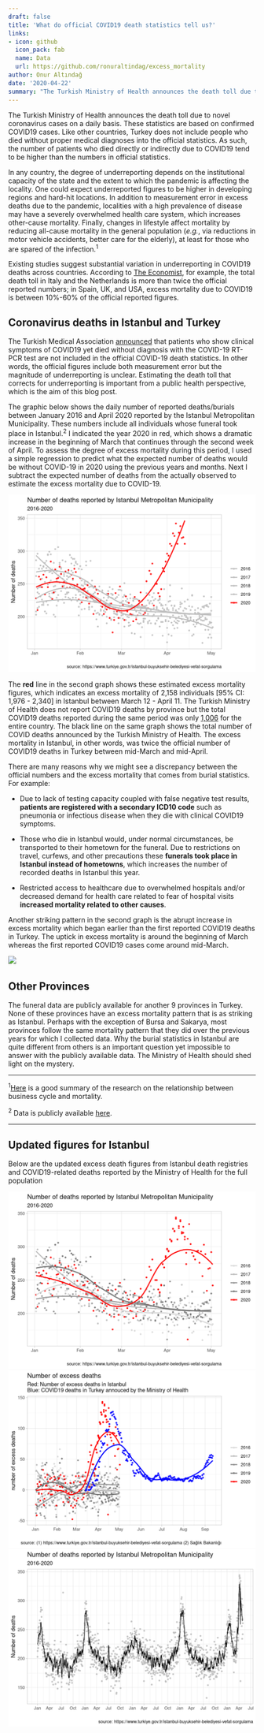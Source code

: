 ```yaml
---
draft: false
title: 'What do official COVID19 death statistics tell us?'
links:
- icon: github
  icon_pack: fab
  name: Data 
  url: https://github.com/ronuraltindag/excess_mortality
author: Onur Altındağ 
date: '2020-04-22'
summary: "The Turkish Ministry of Health announces the death toll due to novel coronavirus cases on a daily basis. These statistics are based on confirmed COVID19 cases. Like other countries, Turkey does not include people who died without proper medical diagnoses into the official statistics. As such, the number of patients who died directly or indirectly due to COVID19 tend to be higher than the numbers in official statistics."  
---
```


The Turkish Ministry of Health announces the death toll due to novel coronavirus cases on a daily basis. These statistics are based on confirmed COVID19 cases. Like other countries, Turkey does not include people who died without proper medical diagnoses into the official statistics. As such, the number of patients who died directly or indirectly due to COVID19 tend to be higher than the numbers in official statistics.

In any country, the degree of underreporting depends on the institutional capacity of the state and the extent to which the pandemic is affecting the locality. One could expect underreported figures to be higher in developing regions and hard-hit locations. In addition to measurement error in excess deaths due to the pandemic, localities with a high prevalence of disease may have a severely overwhelmed health care system, which increases other-cause mortality. Finally, changes in lifestyle affect mortality by reducing all-cause mortality in the general population (*e.g.*, via reductions in motor vehicle accidents, better care for the elderly), at least for those who are spared of the infection.<sup>1</sup>

Existing studies suggest substantial variation in underreporting in COVID19 deaths across countries. According to [The Economist](https://www.economist.com/graphic-detail/2020/04/16/tracking-covid-19-excess-deaths-across-countries), for example, the total death toll in Italy and the Netherlands is more than twice the official reported numbers; in Spain, UK, and USA, excess mortality due to COVID19 is between 10%-60% of the official reported figures.

## Coronavirus deaths in Istanbul and Turkey

The Turkish Medical Association [announced](http://www.cumhuriyet.com.tr/haber/ttb-saglik-bakanligi-kovid-19-olumlerini-dunya-saglik-orgutu-kodlarina-gore-raporlamiyor-1731938) that patients who show clinical symptoms of COVID19 yet died without diagnosis with the COVID-19 RT-PCR test are not included in the official COVID-19 death statistics. In other words, the official figures include both measurement error but the magnitude of underreporting is unclear. Estimating the death toll that corrects for underreporting is important from a public health perspective, which is the aim of this blog post.

The graphic below shows the daily number of reported deaths/burials between January 2016 and April 2020 reported by the Istanbul Metropolitan Municipality. These numbers include all individuals whose funeral took place in Istanbul.<sup>2</sup> I indicated the year 2020 in red, which shows a dramatic increase in the beginning of March that continues through the second week of April. To assess the degree of excess mortality during this period, I used a simple regression to predict what the expected number of deaths would be without COVID-19 in 2020 using the previous years and months. Next I subtract the expected number of deaths from the actually observed to estimate the excess mortality due to COVID-19.

![](istanbul1-1.png)

The **red** line in the second graph shows these estimated excess mortality figures, which indicates an excess mortality of 2,158 individuals [95% CI: 1,976 - 2,340] in Istanbul between March 12 - April 11. The Turkish Ministry of Health does not report COVID19 deaths by province but the total COVID19 deaths reported during the same period was only [1,006](https://opendata.ecdc.europa.eu/covid19/casedistribution/csv) for the entire country. The black line on the same graph shows the total number of COVID deaths announced by the Turkish Ministry of Health.  The excess mortality in Istanbul, in other words, was twice the official number of COVID19 deaths in Turkey between mid-March and mid-April. 

There are many reasons why we might see a discrepancy between the official numbers and the excess mortality that comes from burial statistics. For example: 


- Due to lack of testing capacity coupled with false negative test results, **patients are registered with a secondary ICD10 code** such as pneumonia or infectious disease when they die with clinical COVID19 symptoms.  

- Those who die in Istanbul would, under normal circumstances, be transported to their hometown for the funeral. Due to restrictions on travel, curfews, and other precautions these **funerals took place in Istanbul instead of hometowns**, which increases the number of recorded deaths in Istanbul this year.  

- Restricted access to healthcare due to overwhelmed hospitals and/or decreased demand for health care related to fear of hospital visits **increased mortality related to other causes**. 

Another striking pattern in the second graph is the abrupt increase in excess mortality which began earlier than the first reported COVID19 deaths in Turkey. The uptick in excess mortality is around the beginning of March whereas the first reported COVID19 cases come around mid-March.   

![](/static/images/posts/excess_mortality/istanbul2-1.png)


## Other Provinces



The funeral data are publicly available for another 9 provinces in Turkey. None of these provinces have an excess mortality pattern that is as striking as Istanbul. Perhaps with the exception of Bursa and Sakarya, most provinces follow the same mortality pattern that they did over the previous years for which I collected data. Why the burial statistics in Istanbul are quite different from others is an important question yet impossible to answer with the publicly available data. The Ministry of Health should shed light on the mystery. 

----------

<sup>1</sup>[Here](https://voxeu.org/article/economic-crises-and-mortality) is a good summary of the research on the relationship between business cycle and mortality. 

<sup>2</sup> Data is publicly available [here](https://www.turkiye.gov.tr/istanbul-buyuksehir-belediyesi-vefat-sorgulama).

---------

## Updated figures for Istanbul 

Below are the updated excess death figures from Istanbul death registries and COVID19-related deaths reported by the Ministry of Health for the full population 


![](istanbul1-1_update.png)
![](istanbul2-1_update.png)
![](istanbul3-1_update.png)


